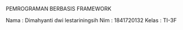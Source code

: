 PEMROGRAMAN BERBASIS FRAMEWORK

Nama    : Dimahyanti dwi lestariningsih
Nim     : 1841720132
Kelas   : TI-3F 